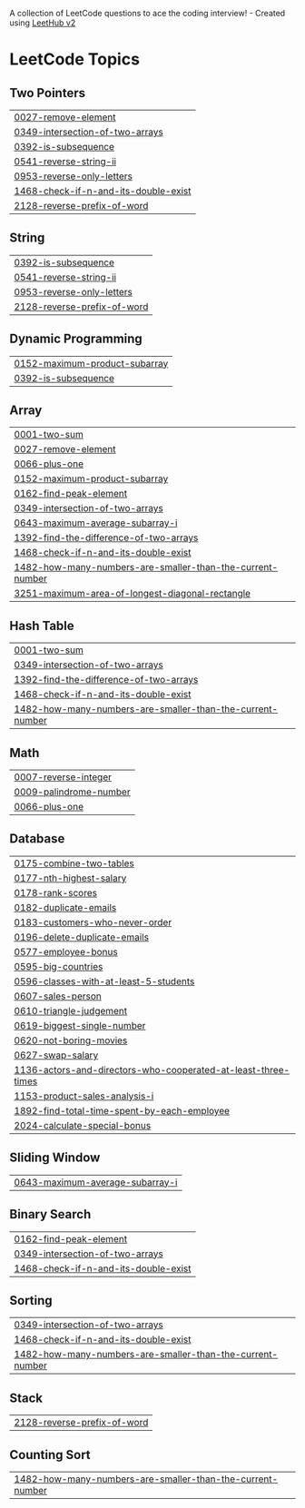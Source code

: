 A collection of LeetCode questions to ace the coding interview! - Created using [LeetHub v2](https://github.com/arunbhardwaj/LeetHub-2.0)
<!---LeetCode Topics Start-->
# LeetCode Topics
## Two Pointers
|  |
| ------- |
| [0027-remove-element](https://github.com/HarishaYerra/LeetCode-DSA/tree/master/0027-remove-element) |
| [0349-intersection-of-two-arrays](https://github.com/HarishaYerra/LeetCode-DSA/tree/master/0349-intersection-of-two-arrays) |
| [0392-is-subsequence](https://github.com/HarishaYerra/LeetCode-DSA/tree/master/0392-is-subsequence) |
| [0541-reverse-string-ii](https://github.com/HarishaYerra/LeetCode-DSA/tree/master/0541-reverse-string-ii) |
| [0953-reverse-only-letters](https://github.com/HarishaYerra/LeetCode-DSA/tree/master/0953-reverse-only-letters) |
| [1468-check-if-n-and-its-double-exist](https://github.com/HarishaYerra/LeetCode-DSA/tree/master/1468-check-if-n-and-its-double-exist) |
| [2128-reverse-prefix-of-word](https://github.com/HarishaYerra/LeetCode-DSA/tree/master/2128-reverse-prefix-of-word) |
## String
|  |
| ------- |
| [0392-is-subsequence](https://github.com/HarishaYerra/LeetCode-DSA/tree/master/0392-is-subsequence) |
| [0541-reverse-string-ii](https://github.com/HarishaYerra/LeetCode-DSA/tree/master/0541-reverse-string-ii) |
| [0953-reverse-only-letters](https://github.com/HarishaYerra/LeetCode-DSA/tree/master/0953-reverse-only-letters) |
| [2128-reverse-prefix-of-word](https://github.com/HarishaYerra/LeetCode-DSA/tree/master/2128-reverse-prefix-of-word) |
## Dynamic Programming
|  |
| ------- |
| [0152-maximum-product-subarray](https://github.com/HarishaYerra/LeetCode-DSA/tree/master/0152-maximum-product-subarray) |
| [0392-is-subsequence](https://github.com/HarishaYerra/LeetCode-DSA/tree/master/0392-is-subsequence) |
## Array
|  |
| ------- |
| [0001-two-sum](https://github.com/HarishaYerra/LeetCode-DSA/tree/master/0001-two-sum) |
| [0027-remove-element](https://github.com/HarishaYerra/LeetCode-DSA/tree/master/0027-remove-element) |
| [0066-plus-one](https://github.com/HarishaYerra/LeetCode-DSA/tree/master/0066-plus-one) |
| [0152-maximum-product-subarray](https://github.com/HarishaYerra/LeetCode-DSA/tree/master/0152-maximum-product-subarray) |
| [0162-find-peak-element](https://github.com/HarishaYerra/LeetCode-DSA/tree/master/0162-find-peak-element) |
| [0349-intersection-of-two-arrays](https://github.com/HarishaYerra/LeetCode-DSA/tree/master/0349-intersection-of-two-arrays) |
| [0643-maximum-average-subarray-i](https://github.com/HarishaYerra/LeetCode-DSA/tree/master/0643-maximum-average-subarray-i) |
| [1392-find-the-difference-of-two-arrays](https://github.com/HarishaYerra/LeetCode-DSA/tree/master/1392-find-the-difference-of-two-arrays) |
| [1468-check-if-n-and-its-double-exist](https://github.com/HarishaYerra/LeetCode-DSA/tree/master/1468-check-if-n-and-its-double-exist) |
| [1482-how-many-numbers-are-smaller-than-the-current-number](https://github.com/HarishaYerra/LeetCode-DSA/tree/master/1482-how-many-numbers-are-smaller-than-the-current-number) |
| [3251-maximum-area-of-longest-diagonal-rectangle](https://github.com/HarishaYerra/LeetCode-DSA/tree/master/3251-maximum-area-of-longest-diagonal-rectangle) |
## Hash Table
|  |
| ------- |
| [0001-two-sum](https://github.com/HarishaYerra/LeetCode-DSA/tree/master/0001-two-sum) |
| [0349-intersection-of-two-arrays](https://github.com/HarishaYerra/LeetCode-DSA/tree/master/0349-intersection-of-two-arrays) |
| [1392-find-the-difference-of-two-arrays](https://github.com/HarishaYerra/LeetCode-DSA/tree/master/1392-find-the-difference-of-two-arrays) |
| [1468-check-if-n-and-its-double-exist](https://github.com/HarishaYerra/LeetCode-DSA/tree/master/1468-check-if-n-and-its-double-exist) |
| [1482-how-many-numbers-are-smaller-than-the-current-number](https://github.com/HarishaYerra/LeetCode-DSA/tree/master/1482-how-many-numbers-are-smaller-than-the-current-number) |
## Math
|  |
| ------- |
| [0007-reverse-integer](https://github.com/HarishaYerra/LeetCode-DSA/tree/master/0007-reverse-integer) |
| [0009-palindrome-number](https://github.com/HarishaYerra/LeetCode-DSA/tree/master/0009-palindrome-number) |
| [0066-plus-one](https://github.com/HarishaYerra/LeetCode-DSA/tree/master/0066-plus-one) |
## Database
|  |
| ------- |
| [0175-combine-two-tables](https://github.com/HarishaYerra/LeetCode-DSA/tree/master/0175-combine-two-tables) |
| [0177-nth-highest-salary](https://github.com/HarishaYerra/LeetCode-DSA/tree/master/0177-nth-highest-salary) |
| [0178-rank-scores](https://github.com/HarishaYerra/LeetCode-DSA/tree/master/0178-rank-scores) |
| [0182-duplicate-emails](https://github.com/HarishaYerra/LeetCode-DSA/tree/master/0182-duplicate-emails) |
| [0183-customers-who-never-order](https://github.com/HarishaYerra/LeetCode-DSA/tree/master/0183-customers-who-never-order) |
| [0196-delete-duplicate-emails](https://github.com/HarishaYerra/LeetCode-DSA/tree/master/0196-delete-duplicate-emails) |
| [0577-employee-bonus](https://github.com/HarishaYerra/LeetCode-DSA/tree/master/0577-employee-bonus) |
| [0595-big-countries](https://github.com/HarishaYerra/LeetCode-DSA/tree/master/0595-big-countries) |
| [0596-classes-with-at-least-5-students](https://github.com/HarishaYerra/LeetCode-DSA/tree/master/0596-classes-with-at-least-5-students) |
| [0607-sales-person](https://github.com/HarishaYerra/LeetCode-DSA/tree/master/0607-sales-person) |
| [0610-triangle-judgement](https://github.com/HarishaYerra/LeetCode-DSA/tree/master/0610-triangle-judgement) |
| [0619-biggest-single-number](https://github.com/HarishaYerra/LeetCode-DSA/tree/master/0619-biggest-single-number) |
| [0620-not-boring-movies](https://github.com/HarishaYerra/LeetCode-DSA/tree/master/0620-not-boring-movies) |
| [0627-swap-salary](https://github.com/HarishaYerra/LeetCode-DSA/tree/master/0627-swap-salary) |
| [1136-actors-and-directors-who-cooperated-at-least-three-times](https://github.com/HarishaYerra/LeetCode-DSA/tree/master/1136-actors-and-directors-who-cooperated-at-least-three-times) |
| [1153-product-sales-analysis-i](https://github.com/HarishaYerra/LeetCode-DSA/tree/master/1153-product-sales-analysis-i) |
| [1892-find-total-time-spent-by-each-employee](https://github.com/HarishaYerra/LeetCode-DSA/tree/master/1892-find-total-time-spent-by-each-employee) |
| [2024-calculate-special-bonus](https://github.com/HarishaYerra/LeetCode-DSA/tree/master/2024-calculate-special-bonus) |
## Sliding Window
|  |
| ------- |
| [0643-maximum-average-subarray-i](https://github.com/HarishaYerra/LeetCode-DSA/tree/master/0643-maximum-average-subarray-i) |
## Binary Search
|  |
| ------- |
| [0162-find-peak-element](https://github.com/HarishaYerra/LeetCode-DSA/tree/master/0162-find-peak-element) |
| [0349-intersection-of-two-arrays](https://github.com/HarishaYerra/LeetCode-DSA/tree/master/0349-intersection-of-two-arrays) |
| [1468-check-if-n-and-its-double-exist](https://github.com/HarishaYerra/LeetCode-DSA/tree/master/1468-check-if-n-and-its-double-exist) |
## Sorting
|  |
| ------- |
| [0349-intersection-of-two-arrays](https://github.com/HarishaYerra/LeetCode-DSA/tree/master/0349-intersection-of-two-arrays) |
| [1468-check-if-n-and-its-double-exist](https://github.com/HarishaYerra/LeetCode-DSA/tree/master/1468-check-if-n-and-its-double-exist) |
| [1482-how-many-numbers-are-smaller-than-the-current-number](https://github.com/HarishaYerra/LeetCode-DSA/tree/master/1482-how-many-numbers-are-smaller-than-the-current-number) |
## Stack
|  |
| ------- |
| [2128-reverse-prefix-of-word](https://github.com/HarishaYerra/LeetCode-DSA/tree/master/2128-reverse-prefix-of-word) |
## Counting Sort
|  |
| ------- |
| [1482-how-many-numbers-are-smaller-than-the-current-number](https://github.com/HarishaYerra/LeetCode-DSA/tree/master/1482-how-many-numbers-are-smaller-than-the-current-number) |
<!---LeetCode Topics End-->